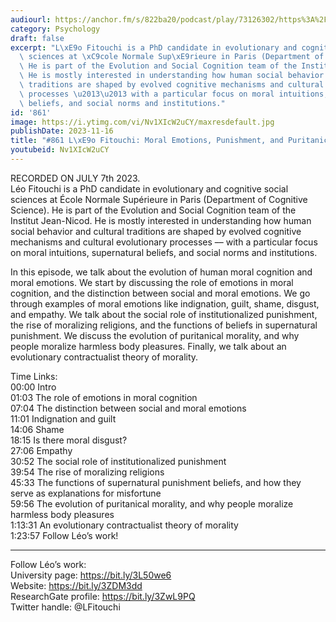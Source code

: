 ```yaml
---
audiourl: https://anchor.fm/s/822ba20/podcast/play/73126302/https%3A%2F%2Fd3ctxlq1ktw2nl.cloudfront.net%2Fstaging%2F2023-6-7%2Fbb44100a-53b4-e19f-0172-0befa9dd2430.m4a
category: Psychology
draft: false
excerpt: "L\xE9o Fitouchi is a PhD candidate in evolutionary and cognitive social\
  \ sciences at \xC9cole Normale Sup\xE9rieure in Paris (Department of Cognitive Science).\
  \ He is part of the Evolution and Social Cognition team of the Institut Jean-Nicod.\
  \ He is mostly interested in understanding how human social behavior and cultural\
  \ traditions are shaped by evolved cognitive mechanisms and cultural evolutionary\
  \ processes \u2013\u2013 with a particular focus on moral intuitions, supernatural\
  \ beliefs, and social norms and institutions."
id: '861'
image: https://i.ytimg.com/vi/Nv1XIcW2uCY/maxresdefault.jpg
publishDate: 2023-11-16
title: "#861 L\xE9o Fitouchi: Moral Emotions, Punishment, and Puritanical Morality"
youtubeid: Nv1XIcW2uCY
---
```

<div class="timelinks">

RECORDED ON JULY 7th 2023.  
Léo Fitouchi is a PhD candidate in evolutionary and cognitive social sciences at École Normale Supérieure in Paris (Department of Cognitive Science). He is part of the Evolution and Social Cognition team of the Institut Jean-Nicod. He is mostly interested in understanding how human social behavior and cultural traditions are shaped by evolved cognitive mechanisms and cultural evolutionary processes –– with a particular focus on moral intuitions, supernatural beliefs, and social norms and institutions.

In this episode, we talk about the evolution of human moral cognition and moral emotions. We start by discussing the role of emotions in moral cognition, and the distinction between social and moral emotions. We go through examples of moral emotions like indignation, guilt, shame, disgust, and empathy. We talk about the social role of institutionalized punishment, the rise of moralizing religions, and the functions of beliefs in supernatural punishment. We discuss the evolution of puritanical morality, and why people moralize harmless body pleasures. Finally, we talk about an evolutionary contractualist theory of morality.

Time Links:  
<time>00:00</time> Intro  
<time>01:03</time> The role of emotions in moral cognition  
<time>07:04</time> The distinction between social and moral emotions  
<time>11:01</time> Indignation and guilt  
<time>14:06</time> Shame  
<time>18:15</time> Is there moral disgust?  
<time>27:06</time> Empathy  
<time>30:52</time> The social role of institutionalized punishment  
<time>39:54</time> The rise of moralizing religions  
<time>45:33</time> The functions of supernatural punishment beliefs, and how they serve as explanations for misfortune  
<time>59:56</time> The evolution of puritanical morality, and why people moralize harmless body pleasures  
<time>1:13:31</time> An evolutionary contractualist theory of morality  
<time>1:23:57</time> Follow Léo’s work!

---

Follow Léo’s work:  
University page: https://bit.ly/3L50we6  
Website: https://bit.ly/3ZDM3dd  
ResearchGate profile: https://bit.ly/3ZwL9PQ  
Twitter handle: @LFitouchi
</div>


